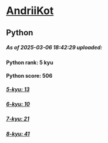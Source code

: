 # [AndriiKot](https://www.codewars.com/users/AndriiKot) 
## Python

##### As of 2025-03-06 18:42:29 uploaded:

#### Python rank: 5 kyu

#### Python score: 506

##### [5-kyu: 13](https://github.com/AndriiKot/Python__CodeWars/tree/main/kyu-5)

##### [6-kyu: 10](https://github.com/AndriiKot/Python__CodeWars/tree/main/kyu-6)

##### [7-kyu: 21](https://github.com/AndriiKot/Python__CodeWars/tree/main/kyu-7)

##### [8-kyu: 41](https://github.com/AndriiKot/Python__CodeWars/tree/main/kyu-8)

